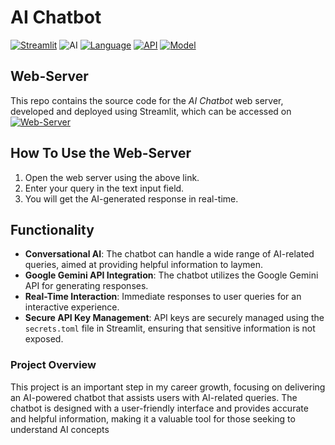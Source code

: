 # AI Chatbot

[![Streamlit](https://img.shields.io/badge/Framework-Streamlit-FF4B4B)](https://streamlit.io)
![AI](https://img.shields.io/badge/Type-AI-79FEE1)
[![Language](https://img.shields.io/badge/Language-Python-79FFB2)](https://www.python.org/)
[![API](https://img.shields.io/badge/API-Google%20Gemini%20API-0000FF)](https://ai.google.dev/)
[![Model](https://img.shields.io/badge/Model-Gemini--1.5--Flash-0000FF)](https://developers.google.com/gemini)

## Web-Server
This repo contains the source code for the *AI Chatbot* web server, developed and deployed using Streamlit, which can be accessed on [![Web-Server](https://img.shields.io/badge/WebServer-Streamlit-808080)](https://conversationalchatbot-hwjb7ohnrqjx9f6qdbqwcu.streamlit.app/)

## How To Use the Web-Server
1) Open the web server using the above link.
2) Enter your query in the text input field.
3) You will get the AI-generated response in real-time.

## Functionality
- **Conversational AI**: The chatbot can handle a wide range of AI-related queries, aimed at providing helpful information to laymen.
- **Google Gemini API Integration**: The chatbot utilizes the Google Gemini API for generating responses.
- **Real-Time Interaction**: Immediate responses to user queries for an interactive experience.
- **Secure API Key Management**: API keys are securely managed using the `secrets.toml` file in Streamlit, ensuring that sensitive information is not exposed.

### Project Overview
This project is an important step in my career growth, focusing on delivering an AI-powered chatbot that assists users with AI-related queries. The chatbot is designed with a user-friendly interface and provides accurate and helpful information, making it a valuable tool for those seeking to understand AI concepts
